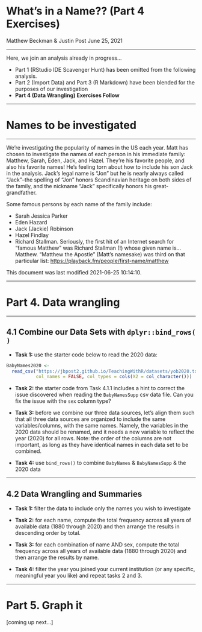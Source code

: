 What’s in a Name?? (Part 4 Exercises)
================
Matthew Beckman & Justin Post
June 25, 2021

<hr>

Here, we join an analysis already in progress…

  - Part 1 (RStudio IDE Scavenger Hunt) has been omitted from the
    following analysis.
  - Part 2 (Import Data) and Part 3 (R Markdown) have been blended for
    the purposes of our investigation
  - **Part 4 (Data Wrangling) Exercises Follow**

<hr>

# Names to be investigated

<hr>

We’re investigating the popularity of names in the US each year. Matt
has chosen to investigate the names of each person in his immediate
family: Matthew, Sarah, Eden, Jack, and Hazel. They’re his favorite
people, and also his favorite names\! He’s feeling torn about how to
include his son Jack in the analysis. Jack’s legal name is “Jon” but he
is nearly always called “Jack”–the spelling of “Jon” honors Scandinavian
heritage on both sides of the family, and the nickname “Jack”
specifically honors his great-grandfather.

Some famous persons by each name of the family include:

  - Sarah Jessica Parker
  - Eden Hazard
  - Jack (Jackie) Robinson
  - Hazel Findlay
  - Richard Stallman. Seriously, the first hit of an Internet search for
    “famous Matthew” was Richard Stallman (\!) whose given name is…
    Matthew. “Matthew the Apostle” (Matt’s namesake) was third on that
    particular list: <https://playback.fm/people/first-name/matthew>

This document was last modified 2021-06-25 10:14:10.

<hr>

# Part 4. Data wrangling

<hr>

## 4.1 Combine our Data Sets with `dplyr::bind_rows( )`

  - **Task 1:** use the starter code below to read the 2020 data:

<!-- end list -->

``` r
BabyNames2020 <- 
  read_csv("https://jbpost2.github.io/TeachingWithR/datasets/yob2020.txt", 
           col_names = FALSE, col_types = cols(X2 = col_character()))
```

  - **Task 2:** the starter code from Task 4.1.1 includes a hint to
    correct the issue discovered when reading the `BabyNamesSupp` csv
    data file. Can you fix the issue with the `sex` column type?

  - **Task 3:** before we combine our three data sources, let’s align
    them such that all three data sources are organized to include the
    same variables/columns, with the same names. Namely, the variables
    in the 2020 data should be renamed, and it needs a new variable to
    reflect the year (2020) for all rows. Note: the order of the columns
    are not important, as long as they have identical names in each data
    set to be combined.

  - **Task 4:** use `bind_rows()` to combine `BabyNames` &
    `BabyNamesSupp` & the 2020 data

<hr>

## 4.2 Data Wrangling and Summaries

  - **Task 1:** filter the data to include only the names you wish to
    investigate

  - **Task 2:** for each name, compute the total frequency across all
    years of available data (1880 through 2020) and then arrange the
    results in descending order by total.

  - **Task 3:** for each combination of name AND sex, compute the total
    frequency across all years of available data (1880 through 2020) and
    then arrange the results by name.

  - **Task 4:** filter the year you joined your current institution (or
    any specific, meaningful year you like) and repeat tasks 2 and 3.

<hr>

# Part 5. Graph it

\[coming up next…\]
